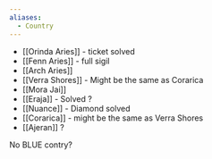 ```yaml
---
aliases:
  - Country
---
```

- [[Orinda Aries]] - ticket solved
- [[Fenn Aries]] - full sigil
- [[Arch Aries]]
- [[Verra Shores]] - Might be the same as Corarica
- [[Mora Jai]]
- [[Eraja]] - Solved ?
- [[Nuance]] - Diamond solved
- [[Corarica]] - might be the same as Verra Shores
- [[Ajeran]] ?

No BLUE contry?